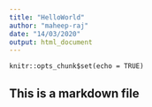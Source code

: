 ```yaml
---
title: "HelloWorld"
author: "maheep-raj"
date: "14/03/2020"
output: html_document
---
```


```{r setup, include=FALSE}
knitr::opts_chunk$set(echo = TRUE)
```

## This is a markdown file